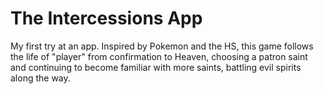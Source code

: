 # The Intercessions App

My first try at an app. Inspired by Pokemon and the HS,
this game follows the life of "player" from confirmation to Heaven,
choosing a patron saint and continuing to become familiar with more saints,
battling evil spirits along the way.
